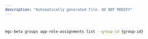 ```yaml
---
description: "Automatically generated file. DO NOT MODIFY"
---
```


```bash


mgc-beta groups app-role-assignments list --group-id {group-id}

```